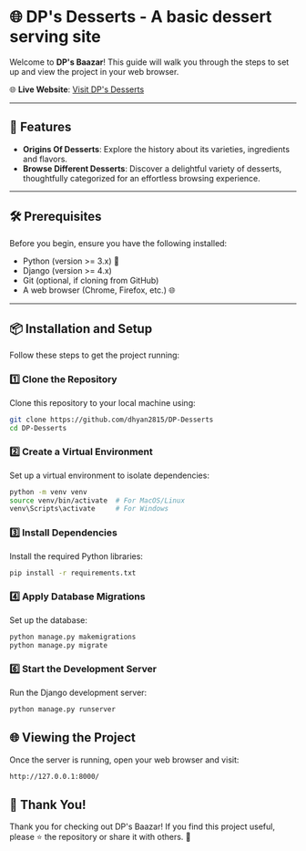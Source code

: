 # 🌐 DP's Desserts - A basic dessert serving site

Welcome to **DP's Baazar**! This guide will walk you through the steps to set up and view the project in your web browser.

🌐 **Live Website**: [Visit DP's Desserts]()

---

## 🚀 Features
- **Origins Of Desserts**: Explore the history about its varieties, ingredients and flavors.
- **Browse Different Desserts**: Discover a delightful variety of desserts, thoughtfully categorized for an effortless browsing experience.
---

## 🛠️ Prerequisites

Before you begin, ensure you have the following installed:

- Python (version >= 3.x) 🐍
- Django (version >= 4.x)
- Git (optional, if cloning from GitHub)
- A web browser (Chrome, Firefox, etc.) 🌐

---

## 📦 Installation and Setup

Follow these steps to get the project running:

### 1️⃣ Clone the Repository
Clone this repository to your local machine using:
```bash
git clone https://github.com/dhyan2815/DP-Desserts
cd DP-Desserts

```
### 2️⃣ Create a Virtual Environment
Set up a virtual environment to isolate dependencies:
```bash
python -m venv venv
source venv/bin/activate  # For MacOS/Linux
venv\Scripts\activate     # For Windows

```
### 3️⃣ Install Dependencies
Install the required Python libraries:
```bash
pip install -r requirements.txt

```
### 4️⃣ Apply Database Migrations
Set up the database:
```bash
python manage.py makemigrations
python manage.py migrate

```
### 6️⃣ Start the Development Server
Run the Django development server:
```bash
python manage.py runserver

```
## 🌐 Viewing the Project
Once the server is running, open your web browser and visit:
```bash
http://127.0.0.1:8000/

```
## 🎉 Thank You!
Thank you for checking out DP's Baazar! If you find this project useful, please ⭐ the repository or share it with others. 🚀